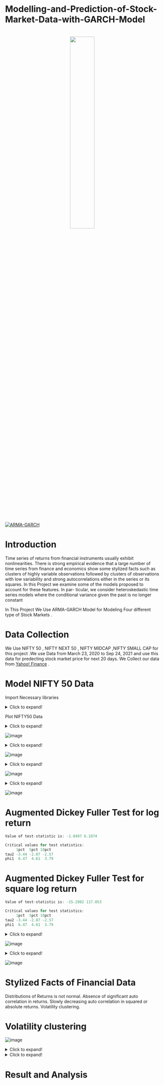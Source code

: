 # Modelling-and-Prediction-of-Stock-Market-Data-with-GARCH-Model
<h1 align="center">
  <img src="https://cran.r-project.org/web/packages/garchmodels/readme/vignettes/logo-garchmodels.png" width="40%">
</h1>

[![ARMA-GARCH](https://bashtage.github.io/arch/doc/_static/images/color-logo-256.png)](https://github.com/bashtage/arch)

# Introduction
Time series of returns from financial instruments usually exhibit nonlinearities. There is strong empirical evidence that a large number of time series
from finance and economics show some stylized facts such as clusters of highly variable observations followed by clusters of observations with low variability
and strong autocorrelations either in the series or its squares. In this Project we examine some of the models proposed to account for these features. In par-
ticular, we consider heteroskedastic time series models where the conditional variance given the past is no longer constant

In This Project We Use ARMA-GARCH Model for Modeling Four different type of Stock Markets .   

# Data Collection
We Use NIFTY 50 , NIFTY NEXT 50 , NIFTY MIDCAP ,NIFTY SMALL CAP for this project .We use Data from March 23, 2020 to Sep 24, 2021 and use this data for predecting stock market price for next 20 days. We Collect our data from [Yahoo! Finance](https://finance.yahoo.com/quote/%5ENSEI/history/) . 
# Model NIFTY 50 Data 

Import Necessary libraries
  <details>
  <summary>Click to expand!</summary>
 
  ```r
    library(randtests)
    library(forecast)
    library(urca)
    library(aTSA)
    library(ggplot2)
    library(tsoutliers)
    library(rugarch)
    library(sgt)
    library(quantmod) 
    library(xts)
    library(corrplot)
  ```
  </details>
  
  Plot NIFTY50 Data
  
  <details>
  <summary>Click to expand!</summary>
 
  ```r
    getSymbols("^NSEI" ,from = "2020-03-23" ,to = "2021-09-24")
    chartSeries(NSEI["2021-09"])
  ```
  </details>
  
![image](https://user-images.githubusercontent.com/76222216/139868150-96df12ed-aab0-45c4-9524-641469e75166.png)


  <details>
  <summary>Click to expand!</summary>
 
  ```r
  return <- log(tso[2:length(tso)]/(rev(nfty50$Close)[-length(nfty50$Close)]))
return_tso <- zoo(return, rev(nfty50$Date)[-1])
#ret = log(rev(nfty50$Close))
#return = -(ret[1:(length(ret)-1)] - ret[2:length(ret)])
Return=CalculateReturns(tso, method = 'log')
ggplot() + geom_line(mapping = aes(x = 1:length(return), y = return, colour = 'NIFTY 50')) +
  #  geom_line(mapping = aes(x = 1:length(returnNftnxt50), y = returnNftnxt50, colour = 'NFTY NEXT 50')) +
  scale_colour_manual('Stock', breaks = c("NIFTY 50"), # "NFTY NEXT 50"),
                      values = c("yellow")) + #, "blue")) +
  scale_y_continuous("Log Return of NIFTY 50 Stock Price") +
  labs(title = "Log Returns of the Closing Prices of NIFTY 50", y = "Log Return of the Stock Prices", x = "Time points")+theme(panel.background = element_rect(fill = "#000033",  colour = "white",size = 0.5, linetype = "solid"),panel.grid.major = element_line(colour = "grey", linetype = "dotted"),panel.grid.minor = element_line(colour = "grey", linetype = "dotted"))


  ```
  </details>

![image](https://user-images.githubusercontent.com/76222216/139870784-b5384cc2-6ffd-4860-9d1d-9725348a24a6.png)

  <details>
  <summary>Click to expand!</summary>
 
  ```r
   chart.Histogram(return,
                methods = c('add.density', 'add.normal'),
                colorset = c('blue', 'green', 'red'))
  ```
  </details>


![image](https://user-images.githubusercontent.com/76222216/139872995-51cb8049-8e92-45b5-94ae-24ba671030cf.png)

  <details>
  <summary>Click to expand!</summary>
 
  ```r
x = rep(0, as.integer(length(return)/22))
for (i in seq(10,(length(return)),22)){
  m = Return[i-10:i+11]
  x[i] = sd(m)
}

acf2(x,max.lag=21)
a<- ggAcf(na.omit(as.vector(x)), col='red',main='Acf of volatility of NIFTY 50');
p<- ggPacf(na.omit(as.vector(x)),col='steelblue',main='PAcf of volatility of NIFTY 50')
grid.arrange(a,p, ncol = 2, nrow = 1)

  ```
  </details>
  
  ![image](https://user-images.githubusercontent.com/76222216/139876341-6016d60d-17ae-488e-b319-a354294ece91.png)

# Augmented Dickey Fuller Test for log return

 ```r
Value of test-statistic is: -1.0497 6.1874 

Critical values for test statistics: 
      1pct  5pct 10pct
tau2 -3.44 -2.87 -2.57
phi1  6.47  4.61  3.79

```

# Augmented Dickey Fuller Test for square log return

 ```r
Value of test-statistic is: -15.2982 117.053 

Critical values for test statistics: 
      1pct  5pct 10pct
tau2 -3.44 -2.87 -2.57
phi1  6.47  4.61  3.79
```

  <details>
  <summary>Click to expand!</summary>
 
  ```r
  a<- ggAcf(na.omit(as.vector(return)), col='red',main='Acf of Log Return of NIFTY 50')
  p<- ggPacf(na.omit(as.vector(return)),col='steelblue',main='PAcf of Log Return of NIFTY 50')
  grid.arrange(a,p, ncol = 2, nrow = 1)
 ```
  </details>
  
  ![image](https://user-images.githubusercontent.com/76222216/139878778-59b8a7fc-eb54-4bb3-9003-70189fd21db1.png)


  
  
   <details>
  <summary>Click to expand!</summary>
 
  ```r
  a<- ggAcf(na.omit(as.vector(Return)^2), col='red',main='Acf of Square Absolute Return of NIFTY')
  p<- ggPacf(na.omit(as.vector(Return)^2),col='steelblue',main='PAcf of Square Absolute Return of NIFTY')
  grid.arrange(a,p, ncol = 2, nrow = 1)

  ```
  </details>
  
  ![image](https://user-images.githubusercontent.com/76222216/139878855-e876fedf-30fe-4529-892c-8c79740d8fb8.png)

# Stylized Facts of Financial Data
 Distributions of Returns is not normal.
 Absence of significant auto correlation in returns.
 Slowly decreasing auto correlation in squared or absolute returns.
 Volatility clustering.
 
 # Volatility clustering
  
  ![image](https://user-images.githubusercontent.com/76222216/139879477-07b65fa2-890d-4e1b-a895-474855224001.png)

  
   <details>
  <summary>Click to expand!</summary>
 
  ```r

  ```
  </details>
  
  
  
  
   <details>
  <summary>Click to expand!</summary>
 
  ```r

  ```
  </details>
  
  
  

# Result and Analysis

